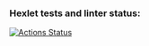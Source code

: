 ### Hexlet tests and linter status:
[![Actions Status](https://github.com/VladimirB/java-project-71/workflows/hexlet-check/badge.svg)](https://github.com/VladimirB/java-project-71/actions)